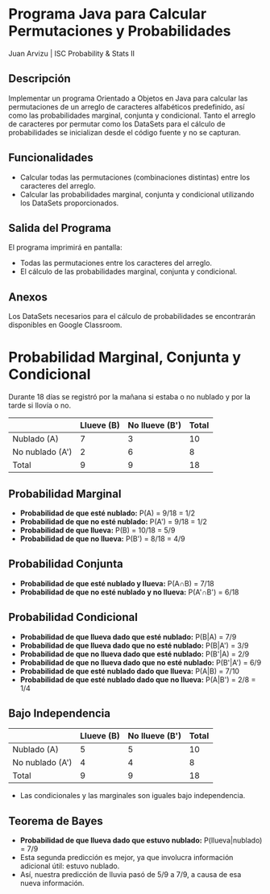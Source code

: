 # Programa Java para Calcular Permutaciones y Probabilidades
Juan Arvizu | ISC
Probability & Stats II

## Descripción
Implementar un programa Orientado a Objetos en Java para calcular las permutaciones de un arreglo de caracteres alfabéticos predefinido, así como las probabilidades marginal, conjunta y condicional. Tanto el arreglo de caracteres por permutar como los DataSets para el cálculo de probabilidades se inicializan desde el código fuente y no se capturan.

## Funcionalidades
- Calcular todas las permutaciones (combinaciones distintas) entre los caracteres del arreglo.
- Calcular las probabilidades marginal, conjunta y condicional utilizando los DataSets proporcionados.

## Salida del Programa
El programa imprimirá en pantalla:
- Todas las permutaciones entre los caracteres del arreglo.
- El cálculo de las probabilidades marginal, conjunta y condicional.

## Anexos
Los DataSets necesarios para el cálculo de probabilidades se encontrarán disponibles en Google Classroom.



# Probabilidad Marginal, Conjunta y Condicional

Durante 18 días se registró por la mañana si estaba o no nublado y por la tarde si llovía o no.

|                | Llueve (B) | No llueve (B') | Total |
|----------------|------------|----------------|-------|
| Nublado (A)    | 7          | 3              | 10    |
| No nublado (A')| 2          | 6              | 8     |
| Total          | 9          | 9              | 18    |

## Probabilidad Marginal

- **Probabilidad de que esté nublado:** P(A) = 9/18 = 1/2
- **Probabilidad de que no esté nublado:** P(A') = 9/18 = 1/2
- **Probabilidad de que llueva:** P(B) = 10/18 = 5/9
- **Probabilidad de que no llueva:** P(B') = 8/18 = 4/9

## Probabilidad Conjunta

- **Probabilidad de que esté nublado y llueva:** P(A∩B) = 7/18
- **Probabilidad de que no esté nublado y no llueva:** P(A'∩B') = 6/18

## Probabilidad Condicional

- **Probabilidad de que llueva dado que esté nublado:** P(B|A) = 7/9
- **Probabilidad de que llueva dado que no esté nublado:** P(B|A') = 3/9
- **Probabilidad de que no llueva dado que esté nublado:** P(B'|A) = 2/9
- **Probabilidad de que no llueva dado que no esté nublado:** P(B'|A') = 6/9
- **Probabilidad de que esté nublado dado que llueva:** P(A|B) = 7/10
- **Probabilidad de que esté nublado dado que no llueva:** P(A|B') = 2/8 = 1/4

## Bajo Independencia

|                | Llueve (B) | No llueve (B') | Total |
|----------------|------------|----------------|-------|
| Nublado (A)    | 5          | 5              | 10    |
| No nublado (A')| 4          | 4              | 8     |
| Total          | 9          | 9              | 18    |

- Las condicionales y las marginales son iguales bajo independencia.

## Teorema de Bayes

- **Probabilidad de que llueva dado que estuvo nublado:** P(llueva|nublado) = 7/9
- Esta segunda predicción es mejor, ya que involucra información adicional útil: estuvo nublado.
- Así, nuestra predicción de lluvia pasó de 5/9 a 7/9, a causa de esa nueva información.

